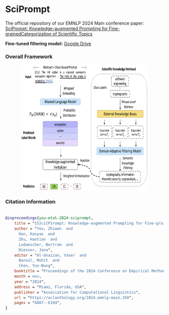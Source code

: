 # SciPrompt
The official repository of our EMNLP 2024 Main conference paper: [SciPrompt: Knowledge-augmented Prompting for Fine-grainedCategorization of Scientific Topics](https://aclanthology.org/2024.emnlp-main.350/)

**Fine-tuned filtering model:** [Google Drive](https://drive.google.com/drive/folders/1z38v6nx0pss_hhD2dX9Kg7NXQSNVSIWK?usp=sharing)


### Overall Framework
<div align="center">
  <img src="https://github.com/zhiwenyou103/SciPrompt/blob/main/pics/system.jpg" height="400" width="400">
</div>


### Citation Information
```bibtex

@inproceedings{you-etal-2024-sciprompt,
    title = "{S}ci{P}rompt: Knowledge-augmented Prompting for Fine-grained Categorization of Scientific Topics",
    author = "You, Zhiwen  and
      Han, Kanyao  and
      Zhu, Haotian  and
      Ludaescher, Bertram  and
      Diesner, Jana",
    editor = "Al-Onaizan, Yaser  and
      Bansal, Mohit  and
      Chen, Yun-Nung",
    booktitle = "Proceedings of the 2024 Conference on Empirical Methods in Natural Language Processing",
    month = nov,
    year = "2024",
    address = "Miami, Florida, USA",
    publisher = "Association for Computational Linguistics",
    url = "https://aclanthology.org/2024.emnlp-main.350",
    pages = "6087--6104",
}
```

